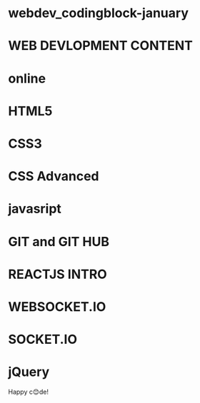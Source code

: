# webdev_codingblock-january
# WEB DEVLOPMENT CONTENT

# online
# HTML5
# CSS3
# CSS Advanced
# javasript
# GIT and GIT HUB
# REACTJS INTRO
# WEBSOCKET.IO
# SOCKET.IO
# jQuery


Happy c😊de!
